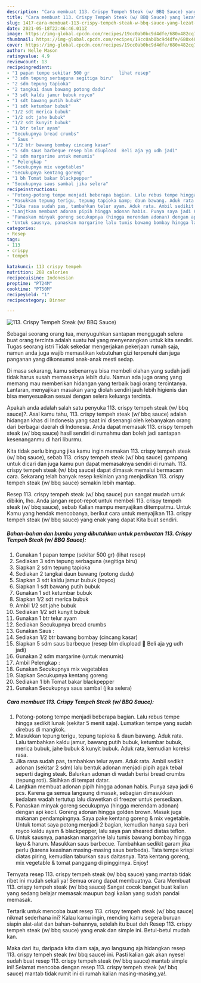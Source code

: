 ```yaml
---
description: "Cara membuat 113. Crispy Tempeh Steak (w/ BBQ Sauce) yang lezat dan Mudah Dibuat"
title: "Cara membuat 113. Crispy Tempeh Steak (w/ BBQ Sauce) yang lezat dan Mudah Dibuat"
slug: 1417-cara-membuat-113-crispy-tempeh-steak-w-bbq-sauce-yang-lezat-dan-mudah-dibuat
date: 2021-05-18T22:46:46.011Z
image: https://img-global.cpcdn.com/recipes/19cc0ab0bc9d4dfe/680x482cq70/113-crispy-tempeh-steak-w-bbq-sauce-foto-resep-utama.jpg
thumbnail: https://img-global.cpcdn.com/recipes/19cc0ab0bc9d4dfe/680x482cq70/113-crispy-tempeh-steak-w-bbq-sauce-foto-resep-utama.jpg
cover: https://img-global.cpcdn.com/recipes/19cc0ab0bc9d4dfe/680x482cq70/113-crispy-tempeh-steak-w-bbq-sauce-foto-resep-utama.jpg
author: Nelle Mason
ratingvalue: 4.9
reviewcount: 13
recipeingredient:
- "1 papan tempe sekitar 500 gr           lihat resep"
- "3 sdm tepung serbaguna segitiga biru"
- "2 sdm tepung tapioka"
- "2 tangkai daun bawang potong dadu"
- "3 sdt kaldu jamur bubuk royco"
- "1 sdt bawang putih bubuk"
- "1 sdt ketumbar bubuk"
- "1/2 sdt merica bubuk"
- "1/2 sdt jahe bubuk"
- "1/2 sdt kunyit bubuk"
- "1 btr telur ayam"
- "Secukupnya bread crumbs"
- " Saus "
- "1/2 btr bawang bombay cincang kasar"
- "5 sdm saus barbeque resep blm diupload  Beli aja yg udh jadi"
- "2 sdm margarine untuk menumis"
- " Pelengkap "
- "Secukupnya mix vegetables"
- "Secukupnya kentang goreng"
- "1 bh Tomat bakar blackpepper"
- "Secukupnya saus sambal jika selera"
recipeinstructions:
- "Potong-potong tempe menjadi beberapa bagian. Lalu rebus tempe hingga sedikit lunak (sekitar 5 menit saja). Lumatkan tempe yang sudah direbus di mangkok."
- "Masukkan tepung terigu, tepung tapioka &amp; daun bawang. Aduk rata. Lalu tambahkan kaldu jamur, bawang putih bubuk, ketumbar bubuk, merica bubuk, jahe bubuk &amp; kunyit bubuk. Aduk rata, kemudian koreksi rasa."
- "Jika rasa sudah pas, tambahkan telur ayam. Aduk rata. Ambil sedikit adonan (sekitar 2 sdm) lalu bentuk adonan menjadi pipih agak tebal seperti daging steak. Balurkan adonan di wadah berisi bread crumbs (tepung roti). Sisihkan di tempat datar."
- "Lanjtkan membuat adonan pipih hingga adonan habis. Punya saya jadi 6 pcs. Karena ga semua langsung dimasak, sebagian dimasukkan kedalam wadah tertutup lalu diawetkan di freezer untuk persediaan."
- "Panaskan minyak goreng secukupnya (hingga merendam adonan) dengan api kecil. Goreng adonan hingga golden brown. Masak juga makanan pendampingnya. Saya pake kentang goreng &amp; mix vegetable. Untuk tomat saya potong menjadi 2 bagian, kemudian hanya saya beri royco kaldu ayam &amp; blackpepper, lalu saya pan sheared diatas teflon."
- "Untuk sausnya, panaskan margarine lalu tumis bawang bombay hingga layu &amp; harum. Masukkan saus barbecue. Tambahkan sedikit garam jika perlu (karena keasinan masing-masing saus berbeda). Tata tempe krispi diatas piring, kemudian taburkan saus daitasnya. Tata kentang goreng, mix vegetable &amp; tomat panggang di pinggirnya. Enjoy!"
categories:
- Resep
tags:
- 113
- crispy
- tempeh

katakunci: 113 crispy tempeh 
nutrition: 288 calories
recipecuisine: Indonesian
preptime: "PT24M"
cooktime: "PT50M"
recipeyield: "1"
recipecategory: Dinner

---
```



![113. Crispy Tempeh Steak (w/ BBQ Sauce)](https://img-global.cpcdn.com/recipes/19cc0ab0bc9d4dfe/680x482cq70/113-crispy-tempeh-steak-w-bbq-sauce-foto-resep-utama.jpg)

Sebagai seorang orang tua, menyuguhkan santapan menggugah selera buat orang tercinta adalah suatu hal yang menyenangkan untuk kita sendiri. Tugas seorang istri Tidak sekedar mengerjakan pekerjaan rumah saja, namun anda juga wajib memastikan kebutuhan gizi terpenuhi dan juga panganan yang dikonsumsi anak-anak mesti sedap.

Di masa  sekarang, kamu sebenarnya bisa membeli olahan yang sudah jadi tidak harus susah memasaknya lebih dulu. Namun ada juga orang yang memang mau memberikan hidangan yang terbaik bagi orang tercintanya. Lantaran, menyajikan masakan yang diolah sendiri jauh lebih higienis dan bisa menyesuaikan sesuai dengan selera keluarga tercinta. 



Apakah anda adalah salah satu penyuka 113. crispy tempeh steak (w/ bbq sauce)?. Asal kamu tahu, 113. crispy tempeh steak (w/ bbq sauce) adalah hidangan khas di Indonesia yang saat ini disenangi oleh kebanyakan orang dari berbagai daerah di Indonesia. Anda dapat memasak 113. crispy tempeh steak (w/ bbq sauce) hasil sendiri di rumahmu dan boleh jadi santapan kesenanganmu di hari liburmu.

Kita tidak perlu bingung jika kamu ingin memakan 113. crispy tempeh steak (w/ bbq sauce), sebab 113. crispy tempeh steak (w/ bbq sauce) gampang untuk dicari dan juga kamu pun dapat memasaknya sendiri di rumah. 113. crispy tempeh steak (w/ bbq sauce) dapat dimasak memalui bermacam cara. Sekarang telah banyak resep kekinian yang menjadikan 113. crispy tempeh steak (w/ bbq sauce) semakin lebih mantap.

Resep 113. crispy tempeh steak (w/ bbq sauce) pun sangat mudah untuk dibikin, lho. Anda jangan repot-repot untuk membeli 113. crispy tempeh steak (w/ bbq sauce), sebab Kalian mampu menyajikan ditempatmu. Untuk Kamu yang hendak mencobanya, berikut cara untuk menyajikan 113. crispy tempeh steak (w/ bbq sauce) yang enak yang dapat Kita buat sendiri.

<!--inarticleads1-->

##### Bahan-bahan dan bumbu yang dibutuhkan untuk pembuatan 113. Crispy Tempeh Steak (w/ BBQ Sauce):

1. Gunakan 1 papan tempe (sekitar 500 gr)           (lihat resep)
1. Sediakan 3 sdm tepung serbaguna (segitiga biru)
1. Siapkan 2 sdm tepung tapioka
1. Sediakan 2 tangkai daun bawang (potong dadu)
1. Siapkan 3 sdt kaldu jamur bubuk (royco)
1. Siapkan 1 sdt bawang putih bubuk
1. Gunakan 1 sdt ketumbar bubuk
1. Siapkan 1/2 sdt merica bubuk
1. Ambil 1/2 sdt jahe bubuk
1. Sediakan 1/2 sdt kunyit bubuk
1. Gunakan 1 btr telur ayam
1. Sediakan Secukupnya bread crumbs
1. Gunakan  Saus :
1. Sediakan 1/2 btr bawang bombay (cincang kasar)
1. Siapkan 5 sdm saus barbeque (resep blm diupload 😬 Beli aja yg udh jadi)
1. Gunakan 2 sdm margarine (untuk menumis)
1. Ambil  Pelengkap :
1. Gunakan Secukupnya mix vegetables
1. Siapkan Secukupnya kentang goreng
1. Sediakan 1 bh Tomat bakar blackpepper
1. Gunakan Secukupnya saus sambal (jika selera)




<!--inarticleads2-->

##### Cara membuat 113. Crispy Tempeh Steak (w/ BBQ Sauce):

1. Potong-potong tempe menjadi beberapa bagian. Lalu rebus tempe hingga sedikit lunak (sekitar 5 menit saja). Lumatkan tempe yang sudah direbus di mangkok.
1. Masukkan tepung terigu, tepung tapioka &amp; daun bawang. Aduk rata. Lalu tambahkan kaldu jamur, bawang putih bubuk, ketumbar bubuk, merica bubuk, jahe bubuk &amp; kunyit bubuk. Aduk rata, kemudian koreksi rasa.
1. Jika rasa sudah pas, tambahkan telur ayam. Aduk rata. Ambil sedikit adonan (sekitar 2 sdm) lalu bentuk adonan menjadi pipih agak tebal seperti daging steak. Balurkan adonan di wadah berisi bread crumbs (tepung roti). Sisihkan di tempat datar.
1. Lanjtkan membuat adonan pipih hingga adonan habis. Punya saya jadi 6 pcs. Karena ga semua langsung dimasak, sebagian dimasukkan kedalam wadah tertutup lalu diawetkan di freezer untuk persediaan.
1. Panaskan minyak goreng secukupnya (hingga merendam adonan) dengan api kecil. Goreng adonan hingga golden brown. Masak juga makanan pendampingnya. Saya pake kentang goreng &amp; mix vegetable. Untuk tomat saya potong menjadi 2 bagian, kemudian hanya saya beri royco kaldu ayam &amp; blackpepper, lalu saya pan sheared diatas teflon.
1. Untuk sausnya, panaskan margarine lalu tumis bawang bombay hingga layu &amp; harum. Masukkan saus barbecue. Tambahkan sedikit garam jika perlu (karena keasinan masing-masing saus berbeda). Tata tempe krispi diatas piring, kemudian taburkan saus daitasnya. Tata kentang goreng, mix vegetable &amp; tomat panggang di pinggirnya. Enjoy!




Ternyata resep 113. crispy tempeh steak (w/ bbq sauce) yang mantab tidak ribet ini mudah sekali ya! Semua orang dapat membuatnya. Cara Membuat 113. crispy tempeh steak (w/ bbq sauce) Sangat cocok banget buat kalian yang sedang belajar memasak maupun bagi kalian yang sudah pandai memasak.

Tertarik untuk mencoba buat resep 113. crispy tempeh steak (w/ bbq sauce) nikmat sederhana ini? Kalau kamu ingin, mending kamu segera buruan siapin alat-alat dan bahan-bahannya, setelah itu buat deh Resep 113. crispy tempeh steak (w/ bbq sauce) yang enak dan simple ini. Betul-betul mudah kan. 

Maka dari itu, daripada kita diam saja, ayo langsung aja hidangkan resep 113. crispy tempeh steak (w/ bbq sauce) ini. Pasti kalian gak akan nyesel sudah buat resep 113. crispy tempeh steak (w/ bbq sauce) mantab simple ini! Selamat mencoba dengan resep 113. crispy tempeh steak (w/ bbq sauce) mantab tidak rumit ini di rumah kalian masing-masing,ya!.

